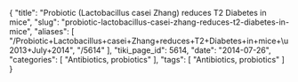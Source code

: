 {
    "title": "Probiotic (Lactobacillus casei Zhang) reduces T2 Diabetes in mice",
    "slug": "probiotic-lactobacillus-casei-zhang-reduces-t2-diabetes-in-mice",
    "aliases": [
        "/Probiotic+Lactobacillus+casei+Zhang+reduces+T2+Diabetes+in+mice+\u2013+July+2014",
        "/5614"
    ],
    "tiki_page_id": 5614,
    "date": "2014-07-26",
    "categories": [
        "Antibiotics, probiotics"
    ],
    "tags": [
        "Antibiotics, probiotics"
    ]
}